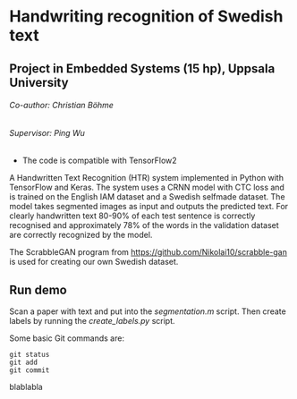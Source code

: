 # Handwriting recognition of Swedish text
## Project in Embedded Systems (15 hp), Uppsala University
###### Co-author: Christian Böhme
###### Supervisor: Ping Wu

* The code is compatible with TensorFlow2
 
A Handwritten Text Recognition (HTR) system implemented in Python with TensorFlow and Keras. The system uses a CRNN model with CTC loss and is trained on the English IAM dataset and a Swedish selfmade dataset. The model takes segmented images as input and outputs the predicted text. For clearly handwritten text 80-90% of each test sentence is correctly recognised and approximately 78% of the words in the validation dataset are correctly recognized by the model. 

The ScrabbleGAN program from https://github.com/Nikolai10/scrabble-gan is used for creating our own Swedish dataset.  


## Run demo

Scan a paper with text and put into the *segmentation.m* script. Then create labels by running the *create_labels.py* script.

Some basic Git commands are:
```
git status
git add
git commit
```

blablabla
